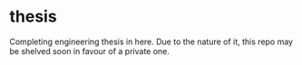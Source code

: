 # thesis
Completing engineering thesis in here. Due to the nature of it, this repo may be shelved soon in favour of a private one. 
